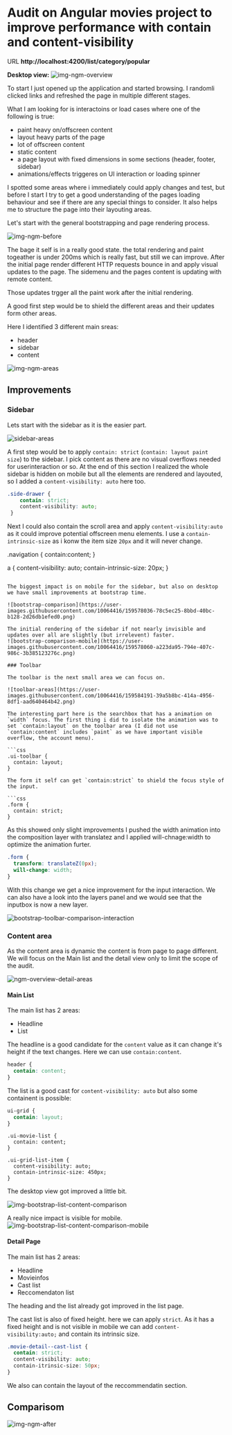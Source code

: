 # Audit on Angular movies project to improve performance with contain and content-visibility

URL
**http://localhost:4200/list/category/popular**

**Desktop view:**
![img-ngm-overview](https://user-images.githubusercontent.com/10064416/159577772-30983977-65b9-40a8-bc1a-293922bb7876.png)

To start I just opened up the application and started browsing. I randomli clicked links and refreshed the page in multiple different stages.

What I am looking for is interactoins or load cases where one of the following is true:
- paint heavy on/offscreen content
- layout heavy parts of the page
- lot of offscreen content
- static content
- a page layout with fixed dimensions in some sections (header, footer, sidebar)
- animations/effects triggeres on UI interaction or loading spinner

I spotted some areas where i immediately could apply changes and test, but before I start I try to get a good understanding of the pages loading behaviour and see if there are any special things to consider.
It also helps me to structure the page into their layouting areas.


Let's start with the general bootstrapping and page rendering process.

![img-ngm-before](https://user-images.githubusercontent.com/10064416/159577824-84507a1f-3628-43a7-b287-321000d3cbf2.png)

The bage it self is in a really good state. the total rendering and paint togeather is under 200ms which is really fast, but still we can improve.
After the initial page render different HTTP requests bounce in and apply visual updates to the page. The sidemenu and the pages content is updating with remote content.

Those updates trgger all the paint work after the initial rendering.

A good first step would be to shield the different areas and their updates form other areas.

Here I identified 3 different main sreas:
- header
- sidebar
- content

![img-ngm-areas](https://user-images.githubusercontent.com/10064416/159577882-015333a6-31ba-437e-94be-4eb9c29f2ee3.png)

## Improvements

### Sidebar

Lets start with the sidebar as it is the easier part.

![sidebar-areas](https://user-images.githubusercontent.com/10064416/159578010-439bbd16-fdcf-4b32-8056-1795188f57e1.png)


A first step would be to apply `contain: strict` (`contain: layout paint size`) to the sidebar. I pick content as there are no visual overflows needed for userinteraction or so. At the end of this section I realized the whole sidebar is hidden on mobile but all the elements are rendered and layouted, so I added a `content-visibility: auto`  here too.

```css 
.side-drawer {
    contain: strict;
    content-visibility: auto;
 }
```

Next I could also contain the scroll area and apply `content-visibility:auto` as it could improve potential offscreen menu elements.
I use a `contain-intrinsic-size` as i konw the item size `20px` and it will never change.

.navigation {
  contain:content;
}

a {
  content-visibility: auto;
  contain-intrinsic-size: 20px;
}
```

The biggest impact is on mobile for the sidebar, but also on desktop we have small improvements at bootstrap time.

![bootstrap-comparison](https://user-images.githubusercontent.com/10064416/159578036-78c5ec25-8bbd-40bc-b128-2d26db1efed0.png)

The initial rendering of the sidebar if not nearly invisible and updates over all are slightly (but irrelevent) faster.
![bootstrap-comparison-mobile](https://user-images.githubusercontent.com/10064416/159578060-a223da95-794e-407c-986c-3b385123276c.png)

### Toolbar

The toolbar is the next small area we can focus on.

![toolbar-areas](https://user-images.githubusercontent.com/10064416/159584191-39a5b8bc-414a-4956-8df1-aad640464b42.png)

The interesting part here is the searchbox that has a animation on `width` focus. The first thing i did to isolate the animation was to set `contain:layout` on the toolbar area (I did not use `contain:content` includes `paint` as we have important visible overflow, the account menu). 

```css
.ui-toolbar {
  contain: layout;
}

The form it self can get `contain:strict` to shield the focus style of the input.

```css
.form {
  contain: strict;
}
```

As this showed only slight improvements I pushed the width animation into the composition layer with translatez and I applied will-chnage:width to optimize the animation furter. 


```css
.form {
  transform: translateZ(0px);
  will-change: width;
}
```

With this change we get a nice improvement for the input interaction.
We can also have a look into the layers panel and we would see that the inputbox is now a new layer.

![bootstrap-toolbar-comparison-interaction](https://user-images.githubusercontent.com/10064416/159585327-c1a77f65-84f7-46d6-a1d0-60c0f28b1d8b.png)

### Content area

As the content area is dynamic the content is from page to page different.
We will focus on the Main list and the detail view only to limit the scope of the audit.

![ngm-overview-detail-areas](https://user-images.githubusercontent.com/10064416/159586586-19776ee8-5f5a-489c-abb5-399d68080d39.png)

#### Main List

The main list has 2 areas:
- Headline
- List

The headline is a good candidate for the `content` value as it can change it's height if the text changes.
Here we can use `contain:content`.

```css
header {
  contain: content;
}
```

The list is a good cast for `content-visibility: auto` but also some containent is possible:

```css
ui-grid {
  contain: layout;
}
```


```css/*
.ui-movie-list {
  contain: content;
}

.ui-grid-list-item {
  content-visibility: auto;
  contain-intrinsic-size: 450px;
}
```

The desktop view got improved a little bit.

![img-bootstrap-list-content-comparison](https://user-images.githubusercontent.com/10064416/159591557-66742e97-401b-4927-855a-6aea52f24cd6.png)

A really nice impact is visible for mobile.
![img-bootstrap-list-content-comparison-mobile](https://user-images.githubusercontent.com/10064416/159591561-da2acd01-7ac2-4199-9f96-a8bbca85264e.png)

#### Detail Page

The main list has 2 areas:
- Headline
- Movieinfos
- Cast list
- Reccomendaton list

The heading and the list already got improved in the list page.

The cast list is also of fixed height. here we can apply `strict`. As it has a fixed height and is not visible in mobile we can add `content-visibility:auto;` and contain its intrinsic size.

```css
.movie-detail--cast-list {
  contain: strict;
  content-visibility: auto;
  contain-itrinsic-size: 50px;
}
```

We also can contain the layout of the reccommendatin section.


## Comparisom

![img-ngm-after](https://user-images.githubusercontent.com/10064416/159596750-604fb5e7-9e58-4f5b-97eb-360907f65397.png)
